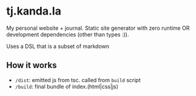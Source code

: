 # tj.kanda.la

My personal website + journal. Static site generator with zero runtime OR development dependencies (other than types :)).

Uses a DSL that is a subset of markdown

## How it works

- `/dist`: emitted js from tsc. called from `build` script
- `/build`: final bundle of index.(html|css|js)
